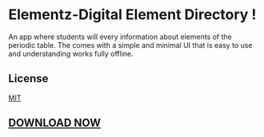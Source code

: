 
# Elementz-Digital Element Directory !

An app where students will every information about elements of the periodic table. The comes with a simple and minimal UI that is easy to use and understanding works fully offline.

## License

[MIT](https://choosealicense.com/licenses/mit/)

## [DOWNLOAD NOW](https://play.google.com/store/apps/details?id=appinventor.ai_beradmayur31.Elementz) 
  
